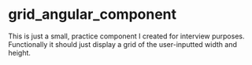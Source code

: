 # grid_angular_component

This is just a small, practice component I created for interview purposes. Functionally it should just display a grid of the user-inputted width and height.
